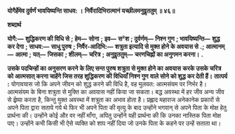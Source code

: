 **योगैर्हेमेव दुर्वर्णं भावयिष्यन्ति साधव: ।** **निर्वैरादिभिरात्मानं यच्छीलमनुवॢततुम् ॥ ४६॥** 

**शब्दार्थ** 

**योगै:—** **शुद्धिकरण की विधि से** **; हेम—** **सोना** **; इव—** **स²श** **; दुर्वर्णम्—** **निश्न गुण** **; भावयिष्यन्ति—** **शुद्ध कर देगा** **; साधव:—** **साधु पुरुष** **; निर्वैर-आदिभि:—** **शत्रुता इत्यादि से मुक्त होने के अवयास से** **.; आत्मानम्—** **आत्मा** **; यत्—** **जिसका** **; शीलम्—** **चरित्र** **; अनुवॢततुम्—** **चरणचिह्नों का अनुगमन करना।** **.** 

**उसके पदचिन्हों का अनुसरण करने के लिए सन्त पुरुष शत्रुता से मुक्त होने का अवयास** **करके उसके चरित्र को आत्मसात् करना चाहेंगे जिस तरह शुद्धिकरण की विधियाँ निश्न गुण** **वाले सोने को शुद्ध कर देती हैं।** **तात्पर्य :** योगावयास जो कि अपने जीवन को शुद्ध करने की विधि है, वह मुलयत: आत्मसंयम पर निर्भर है। आत्मसंयम के बिना शत्रुता से मुक्ति का अवयास नहीं किया जा सकता। बद्ध अवस्था में हर जीव अन्य जीव से ईष्र्या करता है, किन्तु मुक्त अवस्था में शत्रुता का अभाव होता है। प्रह्लाद महाराज अनेकानेक प्रकारों से अपने पिता द्वारा सताये गये थे फिर भी अपने पिता की मृत्यु के बाद उन्होंने भगवान् से अपने पिता के मोक्ष हेतु प्रार्थना की। उन्होंने कोई और वर नहीं माँगा, अपितु उन्होंने यही प्रार्थना की कि उनका नास्तिक पिता मोक्ष पाए। उन्होंने कभी किसी भी ऐसे व्यक्ति को शाप नहीं दिया जो उनके पिता के कहने पर उन्हें सताता था।  